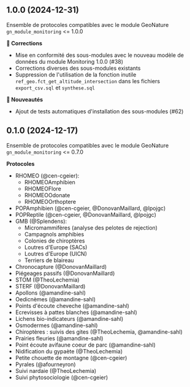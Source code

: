 1.0.0 (2024-12-31)
------------------

Ensemble de protocoles compatibles avec le module GeoNature `gn_module_monitoring` <= 1.0.0

**🐛 Corrections**

* Mise en conformité des sous-modules avec le nouveau modèle de données du module Monitoring 1.0.0 (#38)
* Corrections diverses des sous-modules existants
* Suppression de l'utilisation de la fonction inutile `ref_geo.fct_get_altitude_intersection` dans les fichiers `export_csv.sql` et `synthese.sql`

**🚀 Nouveautés**

* Ajout de tests automatiques d'installation des sous-modules (#62)

0.1.0 (2024-12-17)
------------------

Ensemble de protocoles compatibles avec le module GeoNature `gn_module_monitoring` <= 0.7.0

**Protocoles**
* RHOMEO (@cen-cgeier): 
  * RHOMEOAmphibien
  * RHOMEOFlore
  * RHOMEOOdonate
  * RHOMEOOrthoptere
* POPAmphibien (@cen-cgeier, @DonovanMaillard, @lpojgc)
* POPReptile (@cen-cgeier, @DonovanMaillard, @lpojgc)
* GMB (@Splendens):
   * Micromammifères (analyse des pelotes de rejection)
   * Campagnols amphibies
   * Colonies de chiroptères
   * Loutres d'Europe (SACs)
   * Loutres d'Europe (UICN)
   * Terriers de blaireau
* Chronocapture (@DonovanMaillard)
* Piégeages passifs (@DonovanMaillard)
* STOM (@TheoLechemia)
* STERF (@DonovanMaillard)
* Apollons (@amandine-sahl)
* Oedicnèmes (@amandine-sahl)
* Points d'écoute cheveche (@amandine-sahl)
* Ecrevisses à pattes blanches  (@amandine-sahl)
* Lichens bio-indicateurs (@amandine-sahl)
* Osmodermes (@amandine-sahl)
* Chiroptères : suivis des gites  (@TheoLechemia, @amandine-sahl)
* Prairies fleuries (@amandine-sahl)
* Point écoute avifaune coeur de parc (@amandine-sahl)
* Nidification du gypaète  (@TheoLechemia)
* Petite chouette de montagne (@cen-cgeier)
* Pyrales (@afourneyron)
* Suivi nardaie (@TheoLechemia)
* Suivi phytosociologie (@cen-cgeier)

